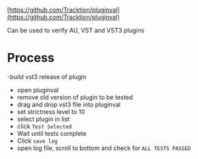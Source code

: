 [https://github.com/Tracktion/pluginval](https://github.com/Tracktion/pluginval)

Can be used to verify AU, VST and VST3 plugins

# Process
-build vst3 release of plugin
- open pluginval
- remove old version of plugin to be tested
- drag and drop vst3 file into pluginval
- set strictness level to 10
- select plugin in list
- click `Test Selected`
- Wait until tests complete
- Click `save log`
- open log file, scroll to bottom and check for `ALL TESTS PASSED` 
